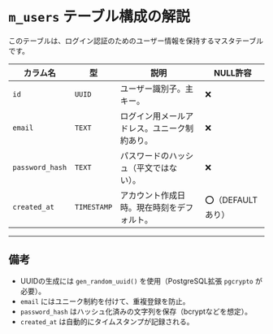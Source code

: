 # `m_users` テーブル構成の解説

このテーブルは、ログイン認証のためのユーザー情報を保持するマスタテーブルです。

| カラム名         | 型          | 説明                                             | NULL許容 |
|------------------|-------------|--------------------------------------------------|----------|
| `id`             | `UUID`      | ユーザー識別子。主キー。                        | ❌       |
| `email`          | `TEXT`      | ログイン用メールアドレス。ユニーク制約あり。   | ❌       |
| `password_hash`  | `TEXT`      | パスワードのハッシュ（平文ではない）。          | ❌       |
| `created_at`     | `TIMESTAMP` | アカウント作成日時。現在時刻をデフォルト。      | ⭕（DEFAULTあり） |

---

## 備考

- UUIDの生成には `gen_random_uuid()` を使用（PostgreSQL拡張 `pgcrypto` が必要）。
- `email` にはユニーク制約を付けて、重複登録を防止。
- `password_hash` はハッシュ化済みの文字列を保存（bcryptなどを想定）。
- `created_at` は自動的にタイムスタンプが記録される。
